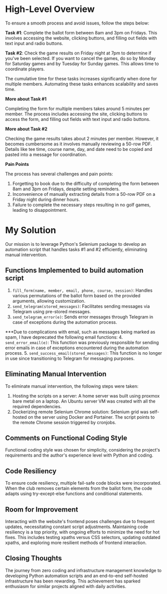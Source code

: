 # High-Level Overview

To ensure a smooth process and avoid issues, follow the steps below:

**Task #1**: Complete the ballot form between 8am and 3pm on Fridays. This involves accessing the website, clicking buttons, and filling out fields with text input and radio buttons.

**Task #2**: Check the game results on Friday night at 7pm to determine if you've been selected. If you want to cancel the games, do so by Monday for Saturday games and by Tuesday for Sunday games. This allows time to coordinate players.

The cumulative time for these tasks increases significantly when done for multiple members. Automating these tasks enhances scalability and saves time.

**More about Task #1**

Completing the form for multiple members takes around 5 minutes per member. The process includes accessing the site, clicking buttons to access the form, and filling out fields with text input and radio buttons.

**More about Task #2**

Checking the game results takes about 2 minutes per member. However, it becomes cumbersome as it involves manually reviewing a 50-row PDF. Details like tee time, course name, day, and date need to be copied and pasted into a message for coordination.

**Pain Points**

The process has several challenges and pain points:

1. Forgetting to book due to the difficulty of completing the form between 8am and 3pm on Fridays, despite setting reminders.
2. Inconvenience of manually extracting details from a 50-row PDF on a Friday night during dinner hours.
3. Failure to complete the necessary steps resulting in no golf games, leading to disappointment.

# My Solution

Our mission is to leverage Python's Selenium package to develop an automation script that handles tasks #1 and #2 efficiently, eliminating manual intervention.

## Functions Implemented to build automation script

1. `fill_form(name, member, email, phone, course, session)`: Handles various permutations of the ballot form based on the provided arguments, allowing customization.
2. `send_telegram(stored_messages)`: Facilitates sending messages via Telegram using pre-stored messages.
3. `send_telegram_error(e)`: Sends error messages through Telegram in case of exceptions during the automation process.

***Due to complications with email, such as messages being marked as spam, I have deprecated the following email functions:
4. `send_error_email(e)`: This function was previously responsible for sending error emails in case of exceptions encountered during the automation process.
5. `send_success_email(stored_messages)`: This function is no longer in use since transitioning to Telegram for messaging purposes.

## Eliminating Manual Intervention

To eliminate manual intervention, the following steps were taken:

1. Hosting the scripts on a server: A home server was built using proxmox bare metal on a laptop. An Ubuntu server VM was created with all the required dependencies.
2. Dockerizing remote Selenium Chrome solution: Selenium grid was self-hosted on the server using Docker and Portainer. The script points to the remote Chrome session triggered by cronjobs.

## Comments on Functional Coding Style

Functional coding style was chosen for simplicity, considering the project's requirements and the author's experience level with Python and coding.

## Code Resiliency

To ensure code resiliency, multiple fail-safe code blocks were incorporated. When the club removes certain elements from the ballot form, the code adapts using try-except-else functions and conditional statements.

## Room for Improvement

Interacting with the website's frontend poses challenges due to frequent updates, necessitating constant script adjustments. Maintaining code resiliency is a top priority, with ongoing efforts to minimize the need for hot fixes. This includes testing xpaths versus CSS selectors, updating outdated xpaths, and exploring more resilient methods of frontend interaction.

## Closing Thoughts

The journey from zero coding and infrastructure management knowledge to developing Python automation scripts and an end-to-end self-hosted infrastructure has been rewarding. This achievement has sparked enthusiasm for similar projects aligned with daily activities.
